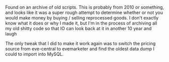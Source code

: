 Found on an archive of old scripts. This is probably from 2010 or something, and looks like it was a super rough attempt to determine whether or not you would make money by buying / selling reprocessed goods. I don't exactly know what it does or why I made it, but I'm in the process of archiving all my old shitty code so that IO can look back at it in another 10 year and laugh

The only tweak that I did to make it work again was to switch the pricing source from eve-central to evemarketer and find the oldest data dump I could to import into MySQL.

